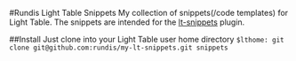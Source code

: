 #Rundis Light Table Snippets
My collection of snippets(/code templates) for Light Table. The snippets are intended for the [lt-snippets](https://github.com/rundis/lt-snippets) plugin.

##Install
Just clone into your Light Table user home directory ```$lthome: git clone git@github.com:rundis/my-lt-snippets.git snippets```


